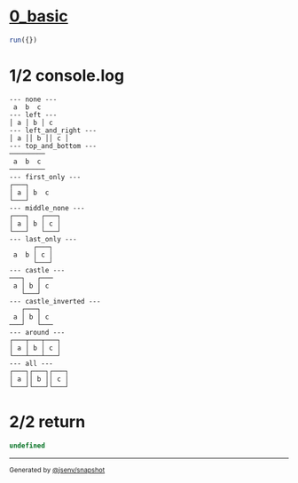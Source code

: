 # [0_basic](../../table_3_cells_same_row.test.mjs#L137)

```js
run({})
```

# 1/2 console.log

```console
--- none ---
 a  b  c 
--- left ---
│ a │ b │ c 
--- left_and_right ---
│ a ││ b ││ c │
--- top_and_bottom ---
─────────
 a  b  c 
─────────
--- first_only ---
┌───┐      
│ a │ b  c 
└───┘      
--- middle_none ---
┌───┐   ┌───┐
│ a │ b │ c │
└───┘   └───┘
--- last_only ---
      ┌───┐
 a  b │ c │
      └───┘
--- castle ---
───┐   ┌───
 a │ b │ c 
   └───┘   
--- castle_inverted ---
   ┌───┐   
 a │ b │ c 
───┘   └───
--- around ---
┌───┬───┬───┐
│ a │ b │ c │
└───┴───┴───┘
--- all ---
┌───┐┌───┐┌───┐
│ a ││ b ││ c │
└───┘└───┘└───┘
```

# 2/2 return

```js
undefined
```

---

<sub>
  Generated by <a href="https://github.com/jsenv/core/tree/main/packages/tooling/snapshot">@jsenv/snapshot</a>
</sub>
